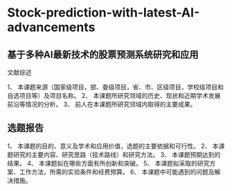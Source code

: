 # Stock-prediction-with-latest-AI-advancements

## 基于多种AI最新技术的股票预测系统研究和应用

文献综述

1、	本课题来源（国家级项目，部、委级项目，省、市、区级项目，学校级项目和自选项目等）及项目名称。
2、	本课题所研究领域的历史、现状和近期学术发展前沿等情况的分析。
3、	前人在本课题所研究领域内取得的主要成果。


## 选题报告

1、	本课题的目的、意义及学术和应用价值，选题的主要依据和可行性。
2、	本课题研究的主要内容、研究思路（技术路线）和研究方法。
3、	本课题预期达到的结果。
4、	本课题拟在哪些方面有所创新和突破。
5、	本课题拟采取的研究方案、工作方法，所需的实验条件和经费预算。
6、	本课题中可能遇到的问题及解决措施。


